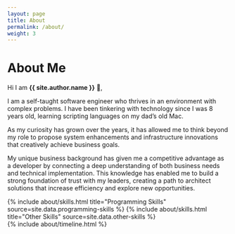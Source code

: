 ```yaml
---
layout: page
title: About
permalink: /about/
weight: 3
---
```


# **About Me**

Hi I am **{{ site.author.name }}** :wave:,<br>

I am a self-taught software engineer who thrives in an
environment with complex problems. I have been tinkering with
technology since I was 8 years old, learning scripting languages
on my dad’s old Mac.

As my curiosity has grown over the years, it has allowed me to
think beyond my role to propose system enhancements and
infrastructure innovations that creatively achieve business goals.

My unique business background has given me a competitive
advantage as a developer by connecting a deep understanding
of both business needs and technical implementation.
This knowledge has enabled me to build a strong foundation of
trust with my leaders, creating a path to architect solutions that
increase efficiency and explore new opportunities.

<div class="row">
{% include about/skills.html title="Programming Skills" source=site.data.programming-skills %}
{% include about/skills.html title="Other Skills" source=site.data.other-skills %}
</div>

<div class="row">
{% include about/timeline.html %}
</div>
